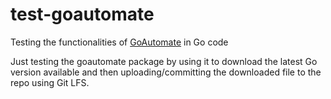 # test-goautomate
Testing the functionalities of [GoAutomate](https://github.com/Nicconike/goautomate) in Go code

Just testing the goautomate package by using it to download the latest Go version available and then uploading/committing the downloaded file to the repo using Git LFS.

